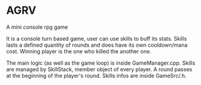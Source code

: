 # AGRV
A mini console rpg game

It is a console turn based game, user can use skills to buff its stats. Skills lasts a defined quantity of rounds and does have its own cooldown/mana cost. 
Winning player is the one who killed the another one.

The main logic (as well as the game loop) is inside GameManager.cpp.
Skills are managed by SkillStack, member object of every player.
A round passes at the beginning of the player's round.
Skills infos are inside GameSrc/.h.

